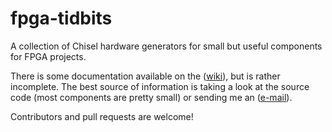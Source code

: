 # fpga-tidbits
A collection of Chisel hardware generators for small but useful components for FPGA projects. 

There is some documentation available on the ([wiki](https://github.com/maltanar/fpga-tidbits/wiki)), but is rather incomplete. The best source of information is taking a look at the source code (most components are pretty small) or sending me an ([e-mail](mailto:maltanar@gmail.com)).

Contributors and pull requests are welcome!

